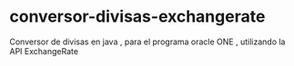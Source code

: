 # conversor-divisas-exchangerate
Conversor de divisas en java , para el programa oracle ONE , utilizando la API ExchangeRate

